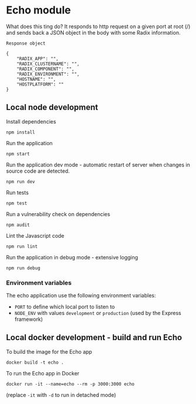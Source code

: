 # Echo module

What does this ting do? It responds to http request on a given port at root (/) and sends back a JSON object in the body with some Radix information.

```Response object```

```
{
    "RADIX_APP": "",
    "RADIX_CLUSTERNAME": "",
    "RADIX_COMPONENT": "",
    "RADIX_ENVIRONMENT": "",
    "HOSTNAME": "",
    "HOSTPLATFORM": ""
}
```

## Local node development

Install dependencies
```
npm install
```
Run the application
```
npm start
```
Run the application dev mode - automatic restart of server when changes in source code are detected.
```
npm run dev
```
Run tests
```
npm test
```
Run a vulnerability check on dependencies
```
npm audit
```
Lint the Javascript code
```
npm run lint
```
Run the application in debug mode - extensive logging
```
npm run debug
```

### Environment variables

The echo application use the following environment variables:

* ```PORT``` to define which local port to listen to
* ```NODE_ENV``` with values ```development``` or ```production``` (used by the Express framework)

## Local docker development - build and run Echo

To build the image for the Echo app
```
docker build -t echo .
```

To run the Echo app in Docker
```
docker run -it --name=echo --rm -p 3000:3000 echo
```
(replace ```-it``` with ```-d``` to run in detached mode)